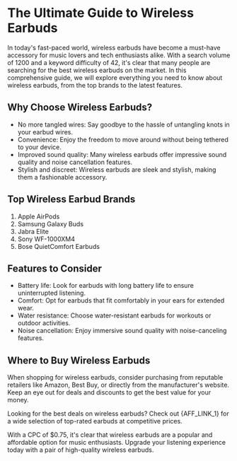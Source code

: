 # The Ultimate Guide to Wireless Earbuds

In today's fast-paced world, wireless earbuds have become a must-have accessory for music lovers and tech enthusiasts alike. With a search volume of 1200 and a keyword difficulty of 42, it's clear that many people are searching for the best wireless earbuds on the market. In this comprehensive guide, we will explore everything you need to know about wireless earbuds, from the top brands to the latest features.

## Why Choose Wireless Earbuds?

- No more tangled wires: Say goodbye to the hassle of untangling knots in your earbud wires.
- Convenience: Enjoy the freedom to move around without being tethered to your device.
- Improved sound quality: Many wireless earbuds offer impressive sound quality and noise cancellation features.
- Stylish and discreet: Wireless earbuds are sleek and stylish, making them a fashionable accessory.

## Top Wireless Earbud Brands

1. Apple AirPods
2. Samsung Galaxy Buds
3. Jabra Elite
4. Sony WF-1000XM4
5. Bose QuietComfort Earbuds

## Features to Consider

- Battery life: Look for earbuds with long battery life to ensure uninterrupted listening.
- Comfort: Opt for earbuds that fit comfortably in your ears for extended wear.
- Water resistance: Choose water-resistant earbuds for workouts or outdoor activities.
- Noise cancellation: Enjoy immersive sound quality with noise-canceling features.

## Where to Buy Wireless Earbuds

When shopping for wireless earbuds, consider purchasing from reputable retailers like Amazon, Best Buy, or directly from the manufacturer's website. Keep an eye out for deals and discounts to get the best value for your money.

Looking for the best deals on wireless earbuds? Check out {AFF_LINK_1} for a wide selection of top-rated earbuds at competitive prices.

With a CPC of $0.75, it's clear that wireless earbuds are a popular and affordable option for music enthusiasts. Upgrade your listening experience today with a pair of high-quality wireless earbuds.
